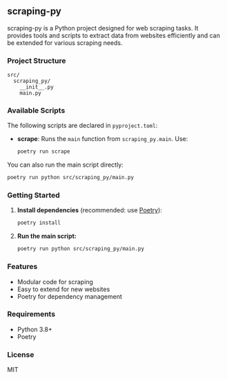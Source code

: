 ## scraping-py

scraping-py is a Python project designed for web scraping tasks. It provides tools and scripts to extract data from websites efficiently and can be extended for various scraping needs.

### Project Structure

```
src/
  scraping_py/
    __init__.py
    main.py
```

### Available Scripts

The following scripts are declared in `pyproject.toml`:

- **scrape**: Runs the `main` function from `scraping_py.main`. Use:
  ```bash
  poetry run scrape
  ```

You can also run the main script directly:
```bash
poetry run python src/scraping_py/main.py
```

### Getting Started

1. **Install dependencies** (recommended: use [Poetry](https://python-poetry.org/)):
   ```bash
   poetry install
   ```

2. **Run the main script:**
   ```bash
   poetry run python src/scraping_py/main.py
   ```

### Features
- Modular code for scraping
- Easy to extend for new websites
- Poetry for dependency management

### Requirements
- Python 3.8+
- Poetry

### License
MIT
